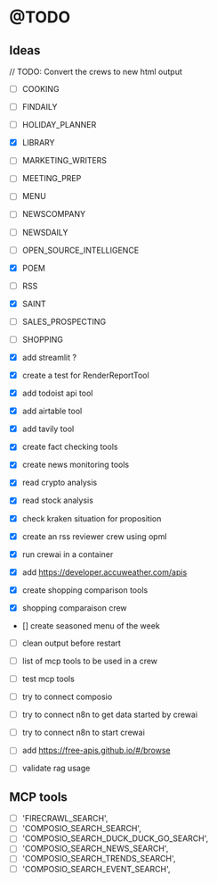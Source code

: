 # @TODO

## Ideas

// TODO: Convert the crews to new html output

- [ ] COOKING 
- [ ] FINDAILY
- [ ] HOLIDAY_PLANNER
- [x] LIBRARY
- [ ] MARKETING_WRITERS
- [ ] MEETING_PREP
- [ ] MENU
- [ ] NEWSCOMPANY
- [ ] NEWSDAILY
- [ ] OPEN_SOURCE_INTELLIGENCE
- [x] POEM
- [ ] RSS
- [x] SAINT
- [ ] SALES_PROSPECTING
- [ ] SHOPPING

- [x] add streamlit ?
- [x] create a test for RenderReportTool
- [x] add todoist api tool
- [x] add airtable  tool
- [x] add tavily  tool
- [x] create fact checking tools
- [x] create news monitoring tools
- [x] read crypto analysis
- [x] read stock analysis
- [x] check kraken situation for proposition
- [x] create an rss reviewer crew using opml
- [x] run crewai in a container
- [x] add <https://developer.accuweather.com/apis>
- [x] create shopping comparison tools
- [x] shopping comparaison crew

- [] create seasoned menu of the week

- [ ] clean output before restart

- [ ] list of mcp tools to be used in a crew

- [ ] test mcp tools
- [ ] try to connect composio
- [ ] try to connect n8n to get data started by crewai
- [ ] try to connect n8n to start crewai

- [ ] add <https://free-apis.github.io/#/browse>

- [ ] validate rag usage

## MCP tools

- [ ] 'FIRECRAWL_SEARCH',
- [ ] 'COMPOSIO_SEARCH_SEARCH',
- [ ] 'COMPOSIO_SEARCH_DUCK_DUCK_GO_SEARCH',
- [ ] 'COMPOSIO_SEARCH_NEWS_SEARCH',
- [ ] 'COMPOSIO_SEARCH_TRENDS_SEARCH',
- [ ] 'COMPOSIO_SEARCH_EVENT_SEARCH',
